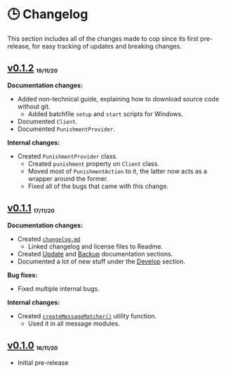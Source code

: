 # 🕒 Changelog

This section includes all of the changes made to cop since its first pre-release, for easy tracking of updates and breaking changes.

## [v0.1.2][] <sub><sup><sub>19/11/20</sub></sup></sub>

**Documentation changes:**

-   Added non-technical guide, explaining how to download source code without git.
    -   Added batchfile `setup` and `start` scripts for Windows.
-   Documented `Client`.
-   Documented `PunishmentProvider`.

**Internal changes:**

-   Created `PunishmentProvider` class.
    -   Created `punishment` property on `Client` class.
    -   Moved most of `PunishmentAction` to it, the latter now acts as a wrapper around the former.
    -   Fixed all of the bugs that came with this change.

## [v0.1.1][] <sub><sup><sub>17/11/20</sub></sup></sub>

**Documentation changes:**

-   Created [`changelog.md`](https://github.com/cAttte/cop/blob/master/changelog.md)
    -   Linked changelog and license files to Readme.
-   Created [Update](https://github.com/cAttte/cop/blob/master/docs/update.md) and [Backup](https://github.com/cAttte/cop/blob/master/docs/backup.md) documentation sections.
-   Documented a lot of new stuff under the [Develop](https://github.com/cAttte/cop/blob/master/docs/develop.md) section.

**Bug fixes:**

-   Fixed multiple internal bugs.

**Internal changes:**

-   Created [`createMessageMatcher()`](https://github.com/cAttte/cop/blob/master/src/util/createMessageMatcher.ts) utility function.
    -   Used it in all message modules.

## [v0.1.0][] <sub><sup><sub>16/11/20</sub></sup></sub>

-   Initial pre-release

<!-- references -->

[v0.1.2]: https://github.com/cAttte/cop/releases/tag/v0.1.2
[v0.1.1]: https://github.com/cAttte/cop/releases/tag/v0.1.1
[v0.1.0]: https://github.com/cAttte/cop/releases/tag/v0.1.0
